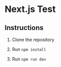 # Next.js Test

## Instructions

1. Clone the repository

2. Run `npm install`

3. Run `npm run dev`
